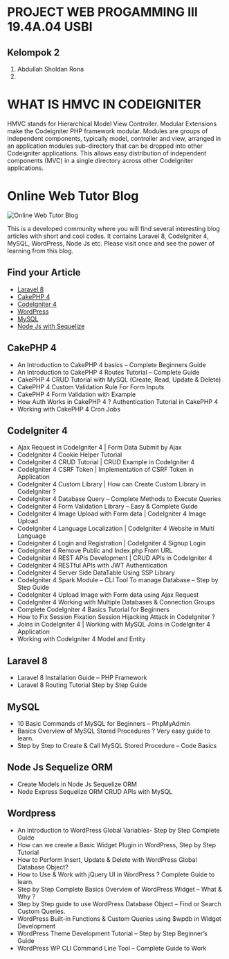 # PROJECT WEB PROGAMMING III 19.4A.04 USBI

## Kelompok 2

1. Abdullah Sholdan Rona
2.

# WHAT IS HMVC IN CODEIGNITER

HMVC stands for Hierarchical Model View Controller. Modular Extensions make the Codeigniter PHP framework modular. Modules are groups of independent components, typically model, controller and view, arranged in an application modules sub-directory that can be dropped into other Codeigniter applications. This allows easy distribution of independent components (MVC) in a single directory across other CodeIgniter applications.

# Online Web Tutor Blog

![Online Web Tutor Blog](https://onlinewebtutorblog.com/wp-content/uploads/2020/10/Online-Web-Tutor-Blog-Web-Development-Programming-Blogs.png)

This is a developed community where you will find several interesting blog articles with short and cool codes. It contains Laravel 8, CodeIgniter 4, MySQL, WordPress, Node Js etc. Please visit once and see the power of learning from this blog.

## Find your Article

- [Laravel 8](https://onlinewebtutorblog.com/category/laravel-8/)
- [CakePHP 4](https://onlinewebtutorblog.com/category/cakephp-4/)
- [CodeIgniter 4](https://onlinewebtutorblog.com/category/codeigniter-4/)
- [WordPress](https://onlinewebtutorblog.com/category/wordpress/)
- [MySQL](https://onlinewebtutorblog.com/category/mysql/)
- [Node Js with Sequelize](https://onlinewebtutorblog.com/category/node-js-sequelize-orm/)

## CakePHP 4

- An Introduction to CakePHP 4 basics – Complete Beginners Guide
- An Introduction to CakePHP 4 Routes Tutorial – Complete Guide
- CakePHP 4 CRUD Tutorial with MySQL (Create, Read, Update & Delete)
- CakePHP 4 Custom Validation Rule For Form Inputs
- CakePHP 4 Form Validation with Example
- How Auth Works in CakePHP 4 ? Authentication Tutorial in CakePHP 4
- Working with CakePHP 4 Cron Jobs

## CodeIgniter 4

- Ajax Request in CodeIgniter 4 | Form Data Submit by Ajax
- CodeIgniter 4 Cookie Helper Tutorial
- CodeIgniter 4 CRUD Tutorial | CRUD Example in CodeIgniter 4
- CodeIgniter 4 CSRF Token | Implementation of CSRF Token in Application
- CodeIgniter 4 Custom Library | How can Create Custom Library in CodeIgniter ?
- CodeIgniter 4 Database Query – Complete Methods to Execute Queries
- CodeIgniter 4 Form Validation Library – Easy & Complete Guide
- CodeIgniter 4 Image Upload with Form data | CodeIgniter 4 Image Upload
- CodeIgniter 4 Language Localization | CodeIgniter 4 Website in Multi Language
- Codeigniter 4 Login and Registration | CodeIgniter 4 Signup Login
- Codeigniter 4 Remove Public and Index.php From URL
- CodeIgniter 4 REST APIs Development | CRUD APIs in CodeIgniter 4
- CodeIgniter 4 RESTful APIs with JWT Authentication
- CodeIgniter 4 Server Side DataTable Using SSP Library
- CodeIgniter 4 Spark Module – CLI Tool To manage Database – Step by Step Guide
- CodeIgniter 4 Upload Image with Form data using Ajax Request
- CodeIgniter 4 Working with Multiple Databases & Connection Groups
- Complete CodeIgniter 4 Basics Tutorial for Beginners
- How to Fix Session Fixation Session Hijacking Attack in CodeIgniter ?
- Joins in CodeIgniter 4 | Working with MySQL Joins in CodeIgniter 4 Application
- Working with CodeIgniter 4 Model and Entity

## Laravel 8

- Laravel 8 Installation Guide – PHP Framework
- Laravel 8 Routing Tutorial Step by Step Guide

## MySQL

- 10 Basic Commands of MySQL for Beginners – PhpMyAdmin
- Basics Overview of MySQL Stored Procedures ? Very easy guide to learn.
- Step by Step to Create & Call MySQL Stored Procedure – Code Basics

## Node Js Sequelize ORM

- Create Models in Node Js Sequelize ORM
- Node Express Sequelize ORM CRUD APIs with MySQL

## Wordpress

- An Introduction to WordPress Global Variables- Step by Step Complete Guide
- How can we create a Basic Widget Plugin in WordPress, Step by Step Tutorial
- How to Perform Insert, Update & Delete with WordPress Global Database Object?
- How to Use & Work with jQuery UI in WordPress ? Complete Guide to learn.
- Step by Step Complete Basics Overview of WordPress Widget – What & Why ?
- Step by Step guide to use WordPress Database Object – Find or Search Custom Queries.
- WordPress Built-in Functions & Custom Queries using $wpdb in Widget Development
- WordPress Theme Development Tutorial – Step by Step Beginner’s Guide
- WordPress WP CLI Command Line Tool – Complete Guide to Work
